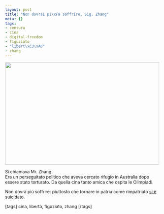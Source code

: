 ```yaml
--- 
layout: post
title: "Non dovrai pi\xF9 soffrire, Sig. Zhang"
meta: {}
tags: 
- censura
- cina
- digital-freedom
- figuziato
- "libert\xC3\xA0"
- zhang
---
```

<img src="http://www.lastknight.com/download//r261332_1089542.jpg" alt="" title="r261332_1089542" width="500" height="333" class="aligncenter size-full wp-image-743" />  
  
Si chiamava Mr. Zhang.  
Era un perseguitato politico che aveva cercato rifugio in Australia dopo essere stato torturato. Da quella cina tanto amica che ospita le Olimpiadi.  
  
Non dovrà più soffrire: piuttosto che tornare in patria come rimpatriato [si è suicidato](http://www.abc.net.au/news/stories/2008/06/16/2275279.htm).  
  
[tags] cina, libertà, figuziato, zhang [/tags] 
